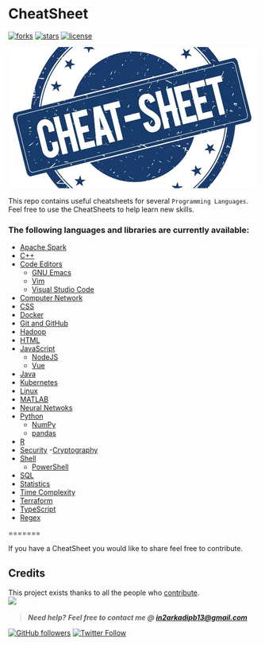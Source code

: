 # CheatSheet

[![forks](https://img.shields.io/github/forks/darkmatter18/cheatsheet?style=flat-square&label=started&logo=github)](https://github.com/darkmatter18/cheatsheet/netowrk)
[![stars](https://img.shields.io/github/stars/darkmatter18/cheatsheet?style=flat-square&logo=github)](https://github.com/darkmatter18/cheatsheet/stargazers)
[![license](https://img.shields.io/github/license/darkmatter18/cheatsheet?style=flat-square)](https://github.com/darkmatter18/cheatsheet/blob/master/LICENSE)

![logo](./images/logo.jpg)

This repo contains useful cheatsheets for several `Programming Languages`.
Feel free to use the CheatSheets to help learn new skills.

### The following languages and libraries are currently available:

- [Apache Spark](./Apache%20Spark)
- [C++](./C++)
- [Code Editors](./Code%20Editors)
  - [GNU Emacs](./Code%20Editors/GNU%20Emacs)
  - [Vim](./Code%20Editors/Vim)
  - [Visual Studio Code](./Code%20Editors/Visual%20Studio%20Code/)
- [Computer Network](./Computer%20Network)
- [CSS](./CSS)
- [Docker](./Docker)
- [Git and GitHub](./Git%20and%20GitHub)
- [Hadoop](./Hadoop)
- [HTML](./HTML)
- [JavaScript](./JavaScript)
  - [NodeJS](./JavaScript/NodeJS)
  - [Vue](./JavaScript/Vue)
- [Java](./Java)
- [Kubernetes](./Kubernetes)
- [Linux](./Linux)
- [MATLAB](./MATLAB)
- [Neural Netwoks](./Neural%20Networks)
- [Python](./Python)
  - [NumPy](./Python/NumPy)
  - [pandas](./Python/pandas)
- [R](./R)
- [Security](./Security)
  -[Cryptography](./Cryptography)
- [Shell](./Shell)
  - [PowerShell](./Shell/PowerShell)
- [SQL](./SQL)
- [Statistics](./Statistics)
- [Time Complexity](./Time%20Complexity)
- [Terraform](./Terraform)
- [TypeScript](./TypeScript)
- [Regex](./Regex)

=======
  
If you have a CheatSheet you would like to share feel free to contribute. 

## Credits

This project exists thanks to all the people who [contribute](CONTRIBUTING.md).<br>
<a href="https://github.com/darkmatter18/cheatsheet/graphs/contributors"><img src="https://opencollective.com/cheatsheet/contributors.svg?width=890&button=false" /></a>

> **_Need help?_**
> **_Feel free to contact me @ [in2arkadipb13@gmail.com](mailto:in2arkadipb13@gmail.com)_**

[![GitHub followers](https://img.shields.io/github/followers/darkmatter18?color=1e88e5&label=Follow%20%40darkmatter18&logo=github&style=flat-square)](https://github.com/darkmatter18/) [![Twitter Follow](https://img.shields.io/twitter/follow/Arkadipb21?color=1e88e5&logo=twitter&style=flat-square)](https://twitter.com/Arkadipb21)

